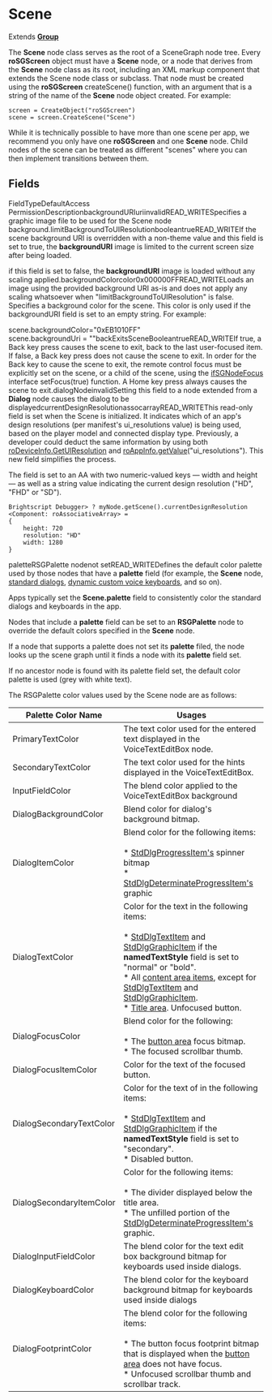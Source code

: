 Scene
=====

Extends [**Group**](/docs/references/scenegraph/layout-group-nodes/group.md "**Group**")

The **Scene** node class serves as the root of a SceneGraph node tree. Every **roSGScreen** object must have a **Scene** node, or a node that derives from the **Scene** node class as its root, including an XML markup component that extends the Scene node class or subclass. That node must be created using the **roSGScreen** createScene() function, with an argument that is a string of the name of the **Scene** node object created. For example:

    screen = CreateObject("roSGScreen")
    scene = screen.CreateScene("Scene")
    

While it is technically possible to have more than one scene per app, we recommend you only have one **roSGScreen** and one **Scene** node. Child nodes of the scene can be treated as different "scenes" where you can then implement transitions between them.

Fields
------

FieldTypeDefaultAccess PermissionDescriptionbackgroundURIuriinvalidREAD\_WRITESpecifies a graphic image file to be used for the Scene node background.limitBackgroundToUIResolutionbooleantrueREAD\_WRITEIf the scene background URI is overridden with a non-theme value and this field is set to true, the **backgroundURI** image is limited to the current screen size after being loaded.  
  
if this field is set to false, the **backgroundURI** image is loaded without any scaling applied.backgroundColorcolor0x000000FFREAD\_WRITELoads an image using the provided background URI as-is and does not apply any scaling whatsoever when "limitBackgroundToUIResolution" is false. Specifies a background color for the scene. This color is only used if the backgroundURI field is set to an empty string. For example:  
  
scene.backgroundColor="0xEB1010FF"  
scene.backgroundUri = ""backExitsSceneBooleantrueREAD\_WRITEIf true, a Back key press causes the scene to exit, back to the last user-focused item. If false, a Back key press does not cause the scene to exit. In order for the Back key to cause the scene to exit, the remote control focus must be explicitly set on the scene, or a child of the scene, using the [ifSGNodeFocus](/docs/references/brightscript/interfaces/ifsgnodefocus.md "ifSGNodeFocus") interface setFocus(true) function. A Home key press always causes the scene to exit.dialogNodeinvalidSetting this field to a node extended from a **Dialog** node causes the dialog to be displayedcurrentDesignResolutionassocarrayREAD\_WRITEThis read-only field is set when the Scene is initialized. It indicates which of an app's design resolutions (per manifest's ui\_resolutions value) is being used, based on the player model and connected display type. Previously, a developer could deduct the same information by using both [roDeviceInfo.GetUIResolution](/docs/references/brightscript/interfaces/ifdeviceinfo.md#getuiresolution-as-object\(\) "roDeviceInfo.GetUIResolution") and [roAppInfo.getValue](/docs/references/brightscript/interfaces/ifappinfo.md#getvaluekey-as-string-as-string "roAppInfo.getValue")("ui\_resolutions"). This new field simplifies the process.  
  
The field is set to an AA with two numeric-valued keys — width and height — as well as a string value indicating the current design resolution ("HD", "FHD" or "SD").  
  

    Brightscript Debugger> ? myNode.getScene().currentDesignResolution
    <Component: roAssociativeArray> =
    {
        height: 720
        resolution: "HD"
        width: 1280
    }
    

paletteRSGPalette nodenot setREAD\_WRITEDefines the default color palette used by those nodes that have a **palette** field (for example, the **Scene** node, [standard dialogs](/docs/references/scenegraph/standard-dialog-framework-nodes/standard-dialog.md), [dynamic custom voice keyboards](/docs/references/scenegraph/dynamic-voice-keyboard-nodes/dynamic-keyboard-base.md), and so on).  
  
Apps typically set the **Scene.palette** field to consistently color the standard dialogs and keyboards in the app.  
  
Nodes that include a **palette** field can be set to an **RSGPalette** node to override the default colors specified in the **Scene** node.  
  
If a node that supports a palette does not set its **palette** filed, the node looks up the scene graph until it finds a node with its **palette** field set.  
  
If no ancestor node is found with its palette field set, the default color palette is used (grey with white text).  
  
The RSGPalette color values used by the Scene node are as follows:  

| Palette Color Name | Usages |
| --- | --- |
| PrimaryTextColor | The text color used for the entered text displayed in the VoiceTextEditBox node. |
| SecondaryTextColor | The text color used for the hints displayed in the VoiceTextEditBox. |
| InputFieldColor | The blend color applied to the VoiceTextEditBox background |
| DialogBackgroundColor | Blend color for dialog's background bitmap. |
| DialogItemColor | Blend color for the following items:  <br><br>*   [StdDlgProgressItem's](/docs/references/scenegraph/standard-dialog-framework-nodes/std-dlg-progress-item.md) spinner bitmap<br>*   [StdDlgDeterminateProgressItem's](/docs/references/scenegraph/standard-dialog-framework-nodes/std-dlg-determinate-progress-item.md) graphic |
| DialogTextColor | Color for the text in the following items:  <br><br>*   [StdDlgTextItem](/docs/references/scenegraph/standard-dialog-framework-nodes/std-dlg-text-item.md) and [StdDlgGraphicItem](/docs/references/scenegraph/standard-dialog-framework-nodes/std-dlg-graphic-item.md) if the **namedTextStyle** field is set to "normal" or "bold".<br>*   All [content area items](/docs/references/scenegraph/standard-dialog-framework-nodes/std-dlg-item-base.md), except for [StdDlgTextItem](/docs/references/scenegraph/standard-dialog-framework-nodes/std-dlg-text-item.md) and [StdDlgGraphicItem](/docs/references/scenegraph/standard-dialog-framework-nodes/std-dlg-graphic-item.md).<br>*   [Title area](/docs/references/scenegraph/standard-dialog-framework-nodes/std-dlg-title-area.md#fields). Unfocused button. |
| DialogFocusColor | Blend color for the following:  <br><br>*   The [button area](/docs/references/scenegraph/standard-dialog-framework-nodes/std-dlg-button-area.md#fields) focus bitmap.<br>*   The focused scrollbar thumb. |
| DialogFocusItemColor | Color for the text of the focused button. |
| DialogSecondaryTextColor | Color for the text of in the following items:  <br><br>*   [StdDlgTextItem](/docs/references/scenegraph/standard-dialog-framework-nodes/std-dlg-text-item.md) and [StdDlgGraphicItem](/docs/references/scenegraph/standard-dialog-framework-nodes/std-dlg-graphic-item.md) if the **namedTextStyle** field is set to "secondary".<br>*   Disabled button. |
| DialogSecondaryItemColor | Color for the following items:  <br><br>*   The divider displayed below the title area.<br>*   The unfilled portion of the [StdDlgDeterminateProgressItem's](/docs/references/scenegraph/standard-dialog-framework-nodes/std-dlg-determinate-progress-item.md) graphic. |
| DialogInputFieldColor | The blend color for the text edit box background bitmap for keyboards used inside dialogs. |
| DialogKeyboardColor | The blend color for the keyboard background bitmap for keyboards used inside dialogs |
| DialogFootprintColor | The blend color for the following items:  <br><br>*   The button focus footprint bitmap that is displayed when the [button area](/docs/references/scenegraph/standard-dialog-framework-nodes/std-dlg-button-area.md#fields) does not have focus.<br>*   Unfocused scrollbar thumb and scrollbar track. |